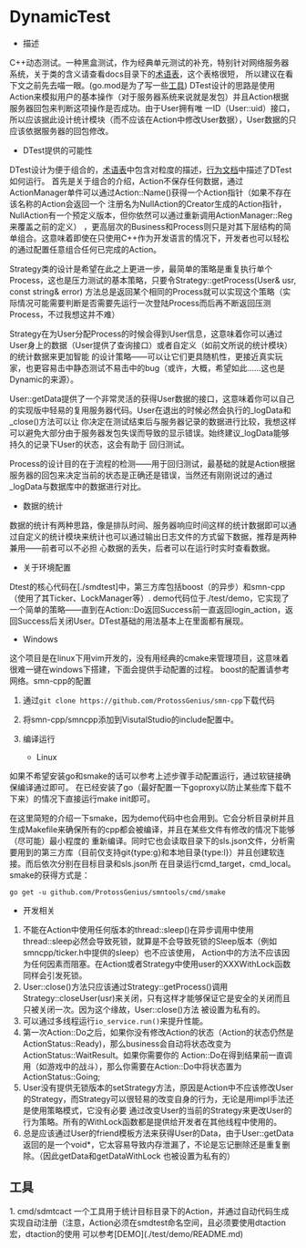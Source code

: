 # DynamicTest

* 描述

C++动态测试。一种黑盒测试，作为经典单元测试的补充，特别针对网络服务器系统，关于类的含义请查看docs目录下的[术语表](./docs/Glossary.md)，这个表格很短，
所以建议在看下文之前先去喵一眼。(go.mod是为了写一些[工具](#about_tools))
DTest设计的思路是使用Action来模拟用户的基本操作（对于服务器系统来说就是发包）并且Action根据服务器回包来判断这项操作是否成功。由于User拥有唯
一ID（User::uid）接口，所以应该据此设计统计模块（而不应该在Action中修改User数据），User数据的只应该依据服务器的回包修改。

* DTest提供的可能性

DTest设计为便于组合的，[术语表](./docs/Glossary.md)中包含对粒度的描述，[行为文档](./docs/DynamicTestDo.md)中描述了DTest如何运行。
首先是关于组合的介绍，Action不保存任何数据，通过ActionManager单件可以通过Action::Name()获得一个Action指针（如果不存在该名称的Action会返回一个
注册名为NullAction的Creator生成的Action指针，NullAction有一个预定义版本，但你依然可以通过重新调用ActionManager::Reg来覆盖之前的定义）
，更高层次的Business和Process则只是对其下层结构的简单组合。这意味着即使在只使用C++作为开发语言的情况下，开发者也可以轻松的通过配置任意组合任何已完成的Action。

Strategy类的设计是希望在此之上更进一步，最简单的策略是重复执行单个Process，这也是压力测试的基本策略，只要令Strategy::getProcess(User& usr, const string& error)
方法总是返回某个相同的Process就可以实现这个策略（实际情况可能需要判断是否需要先运行一次登陆Process而后再不断返回压测Process，不过我想这并不难）

Strategy在为User分配Process的时候会得到User信息，这意味着你可以通过User身上的数据（User提供了查询接口）或者自定义（如前文所说的统计模块）的统计数据来更加智能
的设计策略——可以让它们更具随机性，更接近真实玩家，也更容易击中静态测试不易击中的bug（或许，大概，希望如此……这也是Dynamic的来源）。

User::getData提供了一个非常灵活的获得User数据的接口，这意味着你可以自己的实现版中轻易的复用服务器代码。User在退出的时候必然会执行的\_logData和\_close()方法可以让
你决定在测试结束后与服务器记录的数据进行比较，我想这样可以避免大部分由于服务器发包失误而导致的显示错误。始终建议\_logData能够持久的记录下User的状态，这会有助于
回归测试。

Process的设计目的在于流程的检测——用于回归测试，最基础的就是Action根据服务器的回包来决定当前的状态是正确还是错误，当然还有刚刚说过的通过\_logData与数据库中的数据进行对比。

* 数据的统计

数据的统计有两种思路，像是排队时间、服务器响应时间这样的统计数据即可以通过自定义的统计模块来统计也可以通过输出日志文件的方式留下数据，推荐是两种兼用——前者可以不必担
心数据的丢失，后者可以在运行时实时查看数据。

* 关于环境配置

Dtest的核心代码在[./smdtest]中，第三方库包括boost（的异步）和smn-cpp（使用了其Ticker、LockManager等）.
demo代码位于./test/demo，它实现了一个简单的策略——直到在Action::Do返回Success前一直返回login\_action，返回Success后关闭User。DTest基础的用法基本上在里面都有展现。

   * Windows

这个项目是在linux下用vim开发的，没有用经典的cmake来管理项目，这意味着很难一键在windows下搭建，下面会提供手动配置的过程。
boost的配置请参考网络。smn-cpp的配置
1. 通过`git clone https://github.com/ProtossGenius/smn-cpp`下载代码
2. 将smn-cpp/smncpp添加到VisutalStudio的include配置中。
3. 编译运行

   * Linux

如果不希望安装go和smake的话可以参考上述步骤手动配置运行，通过软链接确保编译通过即可。
在已经安装了go（最好配置一下goproxy以防止某些库下载不下来）的情况下直接运行make init即可。

在这里简短的介绍一下smake，因为demo代码中也会用到。它会分析目录树并且生成Makefile来确保所有的cpp都会被编译，并且在某些文件有修改的情况下能够（尽可能）最小程度的
重新编译。同时它也会读取目录下的sls.json文件，分析需要用到的第三方库（目前仅支持git{type:g}和本地目录{type:l}）并且创建软连接。而后依次分别在目标目录和sls.json所
在目录运行cmd\_target，cmd\_local。smake的获得方式是：
```
go get -u github.com/ProtossGenius/smntools/cmd/smake
```
* 开发相关
1. 不能在Action中使用任何版本的thread::sleep()在异步调用中使用thread::sleep必然会导致死锁，就算是不会导致死锁的Sleep版本（例如smncpp/ticker.h中提供的sleep）也不应该使用，
Action中的方法不应该因为任何因素而阻塞。在Action或者Strategy中使用user的XXXWithLock函数同样会引发死锁。
2. User::close()方法只应该通过Strategy::getProcess()调用Strategy::closeUser(usr)来关闭，只有这样才能够保证它是安全的关闭而且只被关闭一次。因为这个缘故，User::close()方法
被设置为私有的。
3. 可以通过多线程运行`io_service.run()`来提升性能。
4. 第一次Action::Do之后，如果你没有修改Action的状态（Action的状态仍然是ActionStatus::Ready)，那么business会自动将状态改变为ActionStatus::WaitResult。如果你需要你的
Action::Do在得到结果前一直调用（如游戏中的战斗），那么你需要在Action::Do中将状态置为ActionStatus::Going;
5. User没有提供无锁版本的setStrategy方法，原因是Action中不应该修改User的Strategy，而Strategy可以很轻易的改变自身的行为，无论是用impl手法还是使用策略模式，它没有必要
通过改变User的当前的Strategy来更改User的行为策略。所有的WithLock函数都是提供给开发者在其他线程中使用的。
6. 总是应该通过User的friend模板方法来获得User的Data，由于User::getData返回的是一个void\*，它太容易导致内存泄漏了，不论是忘记删除还是重复删除。（因此getData和getDataWithLock
也被设置为私有的）

<h2 id="about_tools"> 工具</h2>
1. cmd/sdmtcact 
一个工具用于统计目标目录下的Action，并通过自动代码生成实现自动注册（注意，Action必须在smdtest命名空间，且必须要使用dtaction宏，dtaction的使用
可以参考[DEMO](./test/demo/README.md)

